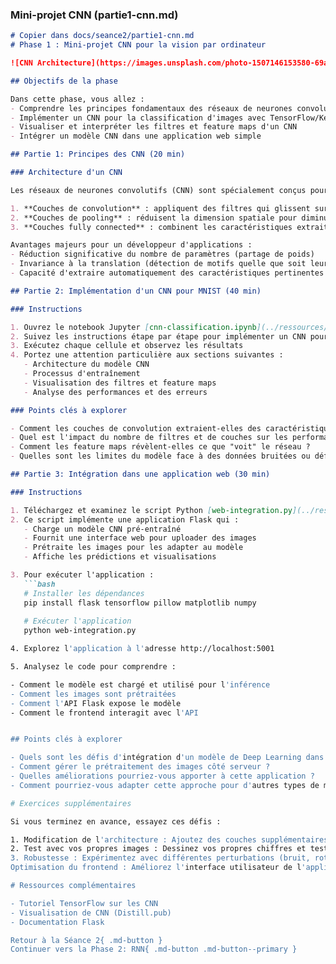 ### Mini-projet CNN (partie1-cnn.md)

```markdown
# Copier dans docs/seance2/partie1-cnn.md
# Phase 1 : Mini-projet CNN pour la vision par ordinateur

![CNN Architecture](https://images.unsplash.com/photo-1507146153580-69a1fe6d8aa1?auto=format&fit=crop&q=80&w=1000&h=300)

## Objectifs de la phase

Dans cette phase, vous allez :
- Comprendre les principes fondamentaux des réseaux de neurones convolutifs (CNN)
- Implémenter un CNN pour la classification d'images avec TensorFlow/Keras
- Visualiser et interpréter les filtres et feature maps d'un CNN
- Intégrer un modèle CNN dans une application web simple

## Partie 1: Principes des CNN (20 min)

### Architecture d'un CNN

Les réseaux de neurones convolutifs (CNN) sont spécialement conçus pour traiter des données structurées en grille, comme les images. Leur architecture s'inspire du cortex visuel biologique et comprend plusieurs types de couches spécialisées :

1. **Couches de convolution** : appliquent des filtres qui glissent sur l'image pour détecter des motifs locaux (contours, textures, etc.)
2. **Couches de pooling** : réduisent la dimension spatiale pour diminuer le nombre de paramètres
3. **Couches fully connected** : combinent les caractéristiques extraites pour la classification finale

Avantages majeurs pour un développeur d'applications :
- Réduction significative du nombre de paramètres (partage de poids)
- Invariance à la translation (détection de motifs quelle que soit leur position)
- Capacité d'extraire automatiquement des caractéristiques pertinentes

## Partie 2: Implémentation d'un CNN pour MNIST (40 min)

### Instructions

1. Ouvrez le notebook Jupyter [cnn-classification.ipynb](../ressources/notebooks/cnn-classification.ipynb) dans Google Colab
2. Suivez les instructions étape par étape pour implémenter un CNN pour la classification des chiffres manuscrits (MNIST)
3. Exécutez chaque cellule et observez les résultats
4. Portez une attention particulière aux sections suivantes :
   - Architecture du modèle CNN
   - Processus d'entraînement
   - Visualisation des filtres et feature maps
   - Analyse des performances et des erreurs

### Points clés à explorer

- Comment les couches de convolution extraient-elles des caractéristiques de plus en plus abstraites ?
- Quel est l'impact du nombre de filtres et de couches sur les performances ?
- Comment les feature maps révèlent-elles ce que "voit" le réseau ?
- Quelles sont les limites du modèle face à des données bruitées ou déformées ?

## Partie 3: Intégration dans une application web (30 min)

### Instructions

1. Téléchargez et examinez le script Python [web-integration.py](../ressources/code/web-integration.py)
2. Ce script implémente une application Flask qui :
   - Charge un modèle CNN pré-entraîné
   - Fournit une interface web pour uploader des images
   - Prétraite les images pour les adapter au modèle
   - Affiche les prédictions et visualisations

3. Pour exécuter l'application :
   ```bash
   # Installer les dépendances
   pip install flask tensorflow pillow matplotlib numpy
   
   # Exécuter l'application
   python web-integration.py

4. Explorez l'application à l'adresse http://localhost:5001

5. Analysez le code pour comprendre :

- Comment le modèle est chargé et utilisé pour l'inférence
- Comment les images sont prétraitées
- Comment l'API Flask expose le modèle
- Comment le frontend interagit avec l'API


## Points clés à explorer

- Quels sont les défis d'intégration d'un modèle de Deep Learning dans une application web ?
- Comment gérer le prétraitement des images côté serveur ?
- Quelles améliorations pourriez-vous apporter à cette application ?
- Comment pourriez-vous adapter cette approche pour d'autres types de modèles CNN ?

# Exercices supplémentaires

Si vous terminez en avance, essayez ces défis :

1. Modification de l'architecture : Ajoutez des couches supplémentaires au CNN et observez l'impact sur les performances
2. Test avec vos propres images : Dessinez vos propres chiffres et testez-les avec l'application web
3. Robustesse : Expérimentez avec différentes perturbations (bruit, rotation) et analysez la robustesse du modèle
Optimisation du frontend : Améliorez l'interface utilisateur de l'application web

# Ressources complémentaires

- Tutoriel TensorFlow sur les CNN
- Visualisation de CNN (Distill.pub)
- Documentation Flask

Retour à la Séance 2{ .md-button }
Continuer vers la Phase 2: RNN{ .md-button .md-button--primary }